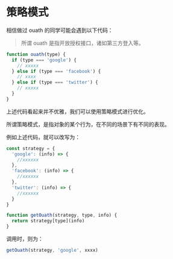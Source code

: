 # 策略模式

相信做过 ouath 的同学可能会遇到以下代码：

> 所谓 ouath 是指开放授权接口，诸如第三方登入等。

```js
function ouath(type) {
  if (type === 'google') {
    // xxxxx
  } else if (type === 'facebook') {
    // xxxx
  } else if (type === 'twitter') {
    // xxxxx
  }
}
```

上述代码看起来并不优雅，我们可以使用策略模式进行优化。

所谓策略模式，是指对象的某个行为，在不同的场景下有不同的表现。

例如上述代码，就可以改写为：

```js
const strategy = {
  'google': (info) => {
    //xxxxxx
  },
  'facebook': (info) => {
    //xxxxxx 
  },
  'twitter': (info) => {
    //xxxxxx
  }
}

function getOuath(strategy, type, info) {
  return strategy[type](info)
}

```

调用时，则为：

```js
getOuath(strategy, 'google', xxxx)
```
